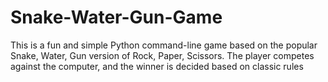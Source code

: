 # Snake-Water-Gun-Game
This is a fun and simple Python command-line game based on the popular Snake, Water, Gun version of Rock, Paper, Scissors. The player competes against the computer, and the winner is decided based on classic rules
